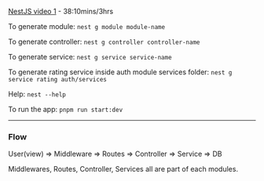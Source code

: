 [NestJS video 1](https://www.youtube.com/watch?v=KMg_Qg0WCds) - 38:10mins/3hrs

To generate module:
`nest g module module-name`

To generate controller:
`nest g controller controller-name`

To generate service:
`nest g service service-name`

To generate rating service inside auth module services folder:
`nest g service rating auth/services`

Help:
`nest --help`

To run the app:
`pnpm run start:dev`

---

### Flow

User(view) => Middleware => Routes => Controller => Service => DB

Middlewares, Routes, Controller, Services all are part of each modules.
